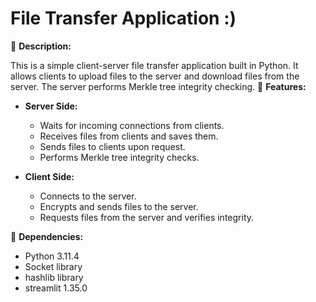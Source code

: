 # File Transfer Application :)

📁 **Description:**

This is a simple client-server file transfer application built in Python. It allows clients to upload files to the server and download files from the server. The server performs Merkle tree integrity checking.
🚀 **Features:**

- **Server Side:**
  - Waits for incoming connections from clients.
  - Receives files from clients and saves them.
  - Sends files to clients upon request.
  - Performs Merkle tree integrity checks.

- **Client Side:**
  - Connects to the server.
  - Encrypts and sends files to the server.
  - Requests files from the server and verifies integrity.

📝 **Dependencies:**

- Python 3.11.4
- Socket library
- hashlib library
- streamlit 1.35.0 
